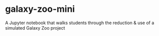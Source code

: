 # galaxy-zoo-mini
A Jupyter notebook that walks students through the reduction &amp; use of a simulated Galaxy Zoo project
